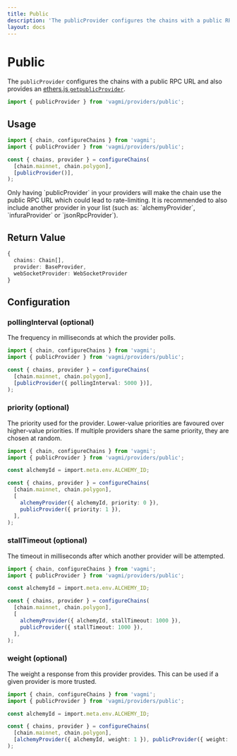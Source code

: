 ```yaml
---
title: Public
description: 'The publicProvider configures the chains with a public RPC URL and also provides an ethers.js getpublicProvider.'
layout: docs
---
```


# Public

The `publicProvider` configures the chains with a public RPC URL and also provides an [ethers.js `getpublicProvider`](https://docs.ethers.io/v5/api/providers/#providers-getpublicProvider).

```ts
import { publicProvider } from 'vagmi/providers/public';
```

## Usage

```ts
import { chain, configureChains } from 'vagmi';
import { publicProvider } from 'vagmi/providers/public';

const { chains, provider } = configureChains(
  [chain.mainnet, chain.polygon],
  [publicProvider()],
);
```

<Callout emoji="⚠️">
  Only having `publicProvider` in your providers will make the chain use the
  public RPC URL which could lead to rate-limiting. It is recommended to also
  include another provider in your list (such as: `alchemyProvider`,
  `infuraProvider` or `jsonRpcProvider`).
</Callout>

## Return Value

```ts
{
  chains: Chain[],
  provider: BaseProvider,
  webSocketProvider: WebSocketProvider
}
```

## Configuration

### pollingInterval (optional)

The frequency in milliseconds at which the provider polls.

```ts
import { chain, configureChains } from 'vagmi';
import { publicProvider } from 'vagmi/providers/public';

const { chains, provider } = configureChains(
  [chain.mainnet, chain.polygon],
  [publicProvider({ pollingInterval: 5000 })],
);
```

### priority (optional)

The priority used for the provider. Lower-value priorities are favoured over higher-value priorities. If multiple providers share the same priority, they are chosen at random.

```ts
import { chain, configureChains } from 'vagmi';
import { publicProvider } from 'vagmi/providers/public';

const alchemyId = import.meta.env.ALCHEMY_ID;

const { chains, provider } = configureChains(
  [chain.mainnet, chain.polygon],
  [
    alchemyProvider({ alchemyId, priority: 0 }),
    publicProvider({ priority: 1 }),
  ],
);
```

### stallTimeout (optional)

The timeout in milliseconds after which another provider will be attempted.

```ts
import { chain, configureChains } from 'vagmi';
import { publicProvider } from 'vagmi/providers/public';

const alchemyId = import.meta.env.ALCHEMY_ID;

const { chains, provider } = configureChains(
  [chain.mainnet, chain.polygon],
  [
    alchemyProvider({ alchemyId, stallTimeout: 1000 }),
    publicProvider({ stallTimeout: 1000 }),
  ],
);
```

### weight (optional)

The weight a response from this provider provides. This can be used if a given provider is more trusted.

```ts
import { chain, configureChains } from 'vagmi';
import { publicProvider } from 'vagmi/providers/public';

const alchemyId = import.meta.env.ALCHEMY_ID;

const { chains, provider } = configureChains(
  [chain.mainnet, chain.polygon],
  [alchemyProvider({ alchemyId, weight: 1 }), publicProvider({ weight: 2 })],
);
```
